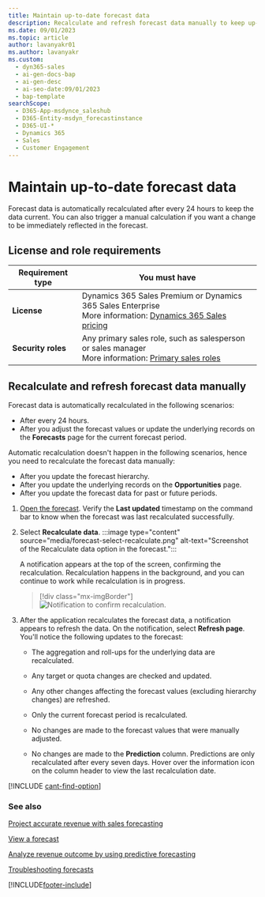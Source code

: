 ```yaml
---
title: Maintain up-to-date forecast data
description: Recalculate and refresh forecast data manually to keep up-to-date with changes.
ms.date: 09/01/2023
ms.topic: article
author: lavanyakr01
ms.author: lavanyakr
ms.custom:
  - dyn365-sales
  - ai-gen-docs-bap
  - ai-gen-desc
  - ai-seo-date:09/01/2023
  - bap-template
searchScope:
  - D365-App-msdynce_saleshub
  - D365-Entity-msdyn_forecastinstance
  - D365-UI-*
  - Dynamics 365
  - Sales
  - Customer Engagement
---
```


# Maintain up-to-date forecast data 

Forecast data is automatically recalculated after every 24 hours to keep the data current. You can also trigger a manual calculation if you want a change to be immediately reflected in the forecast.

## License and role requirements

| Requirement type | You must have |
|-----------------------|---------|
| **License** | Dynamics 365 Sales Premium or Dynamics 365 Sales Enterprise  <br>More information: [Dynamics 365 Sales pricing](https://dynamics.microsoft.com/sales/pricing/) |
| **Security roles** | Any primary sales role, such as salesperson or sales manager<br>  More information: [Primary sales roles](security-roles-for-sales.md#primary-sales-roles)|


## Recalculate and refresh forecast data manually

Forecast data is automatically recalculated in the following scenarios:

- After every 24 hours.
- After you adjust the forecast values or update the underlying records on the **Forecasts** page for the current forecast period.

Automatic recalculation doesn't happen in the following scenarios, hence you need to recalculate the forecast data manually:

- After you update the forecast hierarchy.
- After you update the underlying records on the **Opportunities** page.
- After you update the forecast data for past or future periods.

1. [Open the forecast](view-forecasts.md). Verify the **Last updated** timestamp on the command bar to know when the forecast was last recalculated successfully.


1. Select **Recalculate data**.
    :::image type="content" source="media/forecast-select-recalculate.png" alt-text="Screenshot of the Recalculate data option in the forecast.":::

    A notification appears at the top of the screen, confirming the recalculation. Recalculation happens in the background, and you can continue to work while recalculation is in progress.

    > [!div class="mx-imgBorder"]
    > ![Notification to confirm recalculation.](media/forecast-recalculate-data-toast-notification.png "Notification to confirm recalculation")

2. After the application recalculates the forecast data, a notification appears to refresh the data. On the notification, select **Refresh page**. You'll notice the following updates to the forecast:

    -	The aggregation and roll-ups for the underlying data are recalculated.
    
    -	Any target or quota changes are checked and updated.
    
    -	Any other changes affecting the forecast values (excluding hierarchy changes) are refreshed.
    
    -	Only the current forecast period is recalculated.
    - No changes are made to the forecast values that were manually adjusted.
    - No changes are made to the **Prediction** column. Predictions are only recalculated after every seven days. Hover over the information icon on the column header to view the last recalculation date.
    
[!INCLUDE [cant-find-option](../includes/cant-find-option.md)]

### See also

[Project accurate revenue with sales forecasting](project-accurate-revenue-sales-forecasting.md)<br>

[View a forecast](view-forecasts.md)<br>

[Analyze revenue outcome by using predictive forecasting](/dynamics365/ai/sales/analyze-revenue-outcome-using-predictive-forecasting)

[Troubleshooting forecasts](ts-forecasts.md)


[!INCLUDE[footer-include](../includes/footer-banner.md)]
